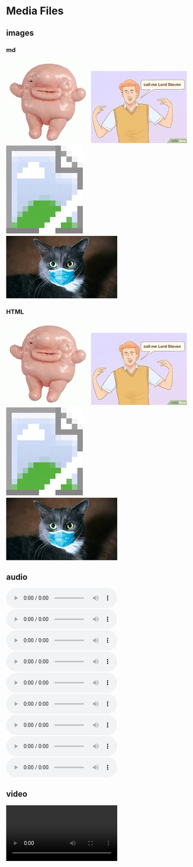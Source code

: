 # Media Files

## images

### md
![blob](images/images.jpeg)
![](images/download.jpeg)
![](images/img1.jpeg)
![](images/img2.jpeg)

### HTML

<img src="images/images.jpeg"></img>
<img src="images/download.jpeg"></img>
<img src="images/img1.jpeg"></img>
<img src="images/img2.jpeg"></img>

## audio

<audio controls src="audio/DSHS_STEM_CHAINDRAGGING.wav"></audio>
<audio controls src="audio/DSHS_STEM_CHAIR_SLIDING.wav"></audio>
<audio controls src="audio/dshs_stem__chalkboard.wav"></audio>
<audio controls src="audio/DSHS_STEM_CREAKING.wav"></audio>
<audio controls src="audio/DSHS_STEM_Door opening and closing.wav"></audio>
<audio controls src="audio/DSHS_STEM_door,opening.wav"></audio>
<audio controls src="audio/DSHS_STEM_FLUSH.wav"></audio>
<audio controls src="audio/dshs_stem_ice in cup.wav"></audio>
<audio controls src="audio/DSHS_STEM_keys.wav"></audio>

## video

<video controls src="video/cute.mp4"></video>
